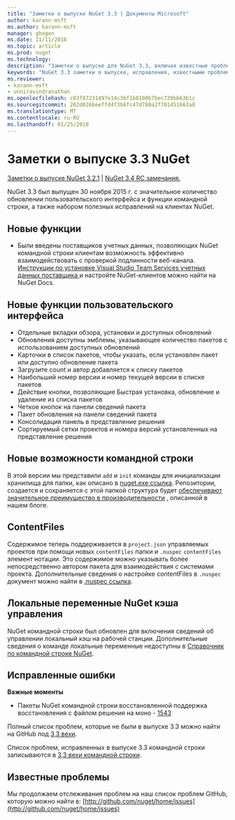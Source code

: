 ```yaml
---
title: "Заметки о выпуске NuGet 3.3 | Документы Microsoft"
author: karann-msft
ms.author: karann-msft
manager: ghogen
ms.date: 11/11/2016
ms.topic: article
ms.prod: nuget
ms.technology: 
description: "Заметки о выпуске для NuGet 3.3, включая известные проблемы, исправленные ошибки, добавленные функции и DCR."
keywords: "NuGet 3.3 заметки о выпуске, исправления, известными проблемами, добавлены функции, DCR"
ms.reviewer:
- karann-msft
- unniravindranathan
ms.openlocfilehash: c83f87231497e14c36f1b8100b7bec720bb63b1c
ms.sourcegitcommit: 262d026beeffd4f3b6fc47d780a2f701451663a8
ms.translationtype: MT
ms.contentlocale: ru-RU
ms.lasthandoff: 01/25/2018
---
```

# <a name="nuget-33-release-notes"></a>Заметки о выпуске 3.3 NuGet

[Заметки о выпуске NuGet 3.2.1](../release-notes/nuget-3.2.1.md) | [NuGet 3.4 RC замечания.](../release-notes/nuget-3.4-RC.md)

NuGet 3.3 был выпущен 30 ноября 2015 г. с значительное количество обновлении пользовательского интерфейса и функции командной строки, а также набором полезных исправлений на клиентах NuGet.

## <a name="new-features"></a>Новые функции

* Были введены поставщиков учетных данных, позволяющих NuGet командной строки клиентам возможность эффективно взаимодействовать с проверкой подлинности веб-канала. [Инструкции по установке Visual Studio Team Services учетных данных поставщика ](../API/nuget-exe-Credential-Providers.md) и настройте NuGet-клиентов можно найти на NuGet Docs.

## <a name="new-user-interface-features"></a>Новые функции пользовательского интерфейса

* Отдельные вкладки обзора, установки и доступных обновлений
* Обновления доступны эмблемы, указывающее количество пакетов с использованием доступных обновлений
* Карточки в список пакетов, чтобы указать, если установлен пакет или доступно обновление пакета
* Загрузите count и автор добавляется к списку пакетов
* Наибольший номер версии и номер текущей версии в списке пакетов
* Действие кнопки, позволяющие Быстрая установка, обновление и удаление из списка пакетов
* Четкое кнопок на панели сведений пакета
* Пакет обновления на панели сведений пакета
* Консолидация панель в представление решения
* Сортируемый сетки проектов и номера версий установленных на представление решения

## <a name="new-command-line-features"></a>Новые возможности командной строки

В этой версии мы представили `add` и `init` команды для инициализации хранилища для папки, как описано в [nuget.exe ссылка](../tools/nuget-exe-cli-reference.md). Репозитории, создается и сохраняется с этой папкой структура будет [обеспечивают значительное преимущество в производительности](http://blog.nuget.org/20150922/Accelerate-Package-Source.html) , описанной в нашем блоге.

## <a name="contentfiles"></a>ContentFiles

Содержимое теперь поддерживается в `project.json` управляемых проектов при помощи новых `contentFiles` папки и `.nuspec` `contentFiles` элемент нотации.  Это содержимое можно указывать более непосредственно автором пакета для взаимодействия с системами проекта.  Дополнительные сведения о настройке contentFiles в `.nuspec` документ можно найти в [.nuspec ссылка](../schema/nuspec.md).

## <a name="nuget-locals-cache-management"></a>Локальные переменные NuGet кэша управления

NuGet командной строки был обновлен для включения сведений об управлении локальный кэш на рабочей станции.  Дополнительные сведения о команде локальные переменные недоступны в [Справочник по командной строке NuGet](../tools/cli-ref-locals.md).

## <a name="fixed-issues"></a>Исправленные ошибки

**Важные моменты**

* Пакеты NuGet командной строки восстановленной поддержка восстановления с файлом решения на моно - [1543](https://github.com/NuGet/Home/issues/1543)

Полный список проблем, которые не были в выпуске 3.3 можно найти на GitHub под [3,3 вехи](https://github.com/NuGet/Home/issues?q=is%3Aissue+milestone%3A3.3.0+is%3Aclosed).

Список проблем, исправленных в выпуске 3.3 командной строки записываются в [3,3 вехи командной строки](https://github.com/NuGet/Home/issues?q=is%3Aissue+is%3Aclosed+milestone%3A3.3.0-commandline).

## <a name="known-issues"></a>Известные проблемы

Мы продолжаем отслеживания проблем на наш список проблем GitHub, которую можно найти в: [http://github.com/nuget/home/issues](http://github.com/nuget/home/issues)